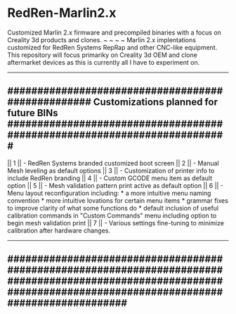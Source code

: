# RedRen-Marlin2.x
Customized Marlin 2.x firmware and precompiled binaries with a focus on Creality 3d products and clones.
~
~
~
~
Marlin 2.x implentations customized for RedRen Systems RepRap and other CNC-like equipment.
This repository will focus primariky on Creality 3d OEM and clone aftermarket devices as this is currently all I have to experiment on. 

___________________________________________________________________________________________________________________________________________________________________
################################################## Customizations planned for future BINs #########################################################################
-------------------------------------------------------------------------------------------------------------------------------------------------------------------

|| 1 || - RedRen Systems branded customized boot screen
|| 2 || - Manual Mesh leveling as default options
|| 3 || - Customization of printer info to include RedRen branding 
|| 4 || - Custom GCODE menu item as default option
|| 5 || - Mesh validation pattern print active as default option
|| 6 || - Menu layout reconfiguration including:
            * a more intuitive menu naming convention
            * more intuitive lovations for certain menu items
            * grammar fixes to improve clarity of what some functions do
            * default inclusion of useful calibration commands in "Custom Commands" menu including option to begin mesh validation print
|| 7 || - Various settings fine-tuning to minimize calibration after hardware changes. 

____________________________________________________________________________________________________________________________________________________________________
####################################################################################################################################################################
--------------------------------------------------------------------------------------------------------------------------------------------------------------------
